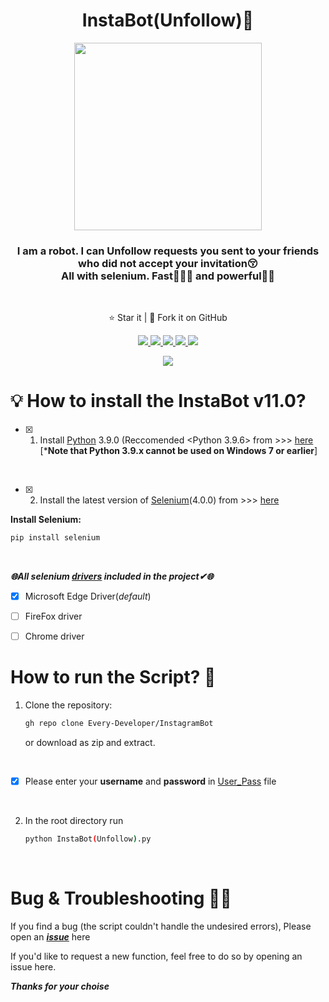 
<h1 align="center">InstaBot(Unfollow)🤖</h1>
<p align="center">
<img src="https://imgur.com/nu9qFI0.png" width='300'>
  <h3 align='center'>I am a robot. I can Unfollow requests you sent to your friends who did not accept your invitation😚<br> All with selenium. Fast🏃🏻‍♂️ and powerful💪🏻</h3><br>
</p>
  <p align="center">⭐️ Star it | 🔱 Fork it on GitHub </p>
  <p align="center">
    <a href="https://github.com/Every-Developer/WhatsApp_Bot/blob/Main/LICENSE">
      <img src="https://img.shields.io/badge/license-MIT License-lightskyblue.svg" />
    </a>
    <a href="https://selenium-python.readthedocs.io/">
      <img src="https://img.shields.io/badge/built%20with-Selenium-crimson" />
    </a>
    <a href="https://www.python.org/">
    	<img src="https://img.shields.io/badge/Language-Python-turquoise" />
    <a href="https://github.com/Every-Developer?tab=stars">
      <img src='https://img.shields.io/badge/1-Stars-goldenrod'>
  <img src='https://img.shields.io/badge/0-Forks-brightgreen'>
  </p>
<p align='center'><a href='https://github.com/Every-Developer'><img  src='https://img.shields.io/badge/Coded%20By-Mohammadreza.D-plum'></a></p>
      
# 💡 How to install the InstaBot v11.0?

- [x] 1. Install [Python](https://www.python.org) 3.9.0 (Reccomended <Python 3.9.6> from >>>
[here](https://www.python.org/downloads/)<br>[***Note that Python 3.9.x cannot be used on Windows 7 or earlier**]
<br>

- [x] 2. Install the latest version of [Selenium](https://selenium-python.readthedocs.io/)(4.0.0) from >>> [here](https://selenium-python.readthedocs.io/installation.html)

**Install Selenium:**
```bash
pip install selenium
```
<br>

***🌐All selenium [drivers](https://selenium-python.readthedocs.io/installation.html#drivers) included in the project✔🌐***

- [x] Microsoft Edge Driver(*default*)
- [ ] FireFox driver
- [ ] Chrome driver


# How to run the Script? 🤔

1. Clone the repository:

   ```bash
   gh repo clone Every-Developer/InstagramBot
   ```

   or download as zip and extract.
<br>
      
- [x] Please enter your **username** and **password** in [User_Pass](https://github.com/Every-Developer/InstagramBot/blob/Community/User_Password.py) file
      
<br>      

2. In the root directory run

   ```bash
   python InstaBot(Unfollow).py
   ```
   
<br>
 


# Bug & Troubleshooting 👨‍💻

If you find a bug (the script couldn't handle the undesired errors), Please open an [***issue***](https://github.com/Every-Developer/InstagramBot/issues) here

If you'd like to request a new function, feel free to do so by opening an issue here.

***Thanks for your choise***

